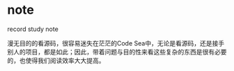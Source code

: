 # note
record study note

漫无目的的看源码，很容易迷失在茫茫的Code Sea中，无论是看源码，还是接手别人的项目，都是如此；因此，带着问题与目的性来看这些复杂的东西是很有必要的，也使得我们阅读效率大大提高。